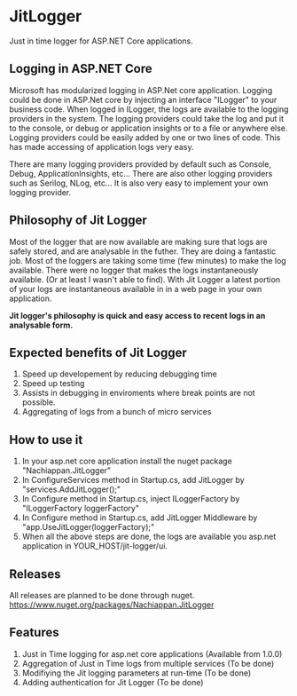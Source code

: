 # JitLogger
Just in time logger for ASP.NET Core applications.

## Logging in ASP.NET Core
Microsoft has modularized logging in ASP.Net core application.
Logging could be done in ASP.Net core by injecting an interface "ILogger" to your business code.
When logged in ILogger, the logs are available to the logging providers in the system. The logging providers could take the log and put it to the console, or debug or application insights or to a file or anywhere else.
Logging providers could be easily added by one or two lines of code. This has made accessing of application logs very easy.

There are many logging providers provided by default such as Console, Debug, ApplicationInsights, etc... There are also other logging providers such as Serilog, NLog, etc... It is also very easy to implement your own logging provider.

## Philosophy of Jit Logger
Most of the logger that are now available are making sure that logs are safely stored, and are analysable in the futher. They are doing a fantastic job. Most of the loggers are taking some time (few minutes) to make the log available. There were no logger that makes the logs instantaneously available. (Or at least I wasn't able to find). With Jit Logger a latest portion of your logs are instantaneous available in in a web page in your own application.

**Jit logger's philosophy is quick and easy access to recent logs in an analysable form.**

## Expected benefits of Jit Logger
1. Speed up developement by reducing debugging time
2. Speed up testing
3. Assists in debugging in enviroments where break points are not possible.
4. Aggregating of logs from a bunch of micro services

## How to use it
1. In your asp.net core application install the nuget package "Nachiappan.JitLogger"
2. In ConfigureServices method in Startup.cs, add JitLogger by "services.AddJitLogger();"
3. In Configure method in Startup.cs, inject ILoggerFactory by "ILoggerFactory loggerFactory"
4. In Configure method in Startup.cs, add JitLogger Middleware by "app.UseJitLogger(loggerFactory);"
5. When all the above steps are done, the logs are available you asp.net application in YOUR_HOST/jit-logger/ui.

## Releases
All releases are planned to be done through nuget.
https://www.nuget.org/packages/Nachiappan.JitLogger

## Features
1. Just in Time logging for asp.net core applications (Available from 1.0.0)
2. Aggregation of Just in Time logs from multiple services (To be done)
3. Modifiying the Jit logging parameters at run-time (To be done)
4. Adding authentication for Jit Logger (To be done)


